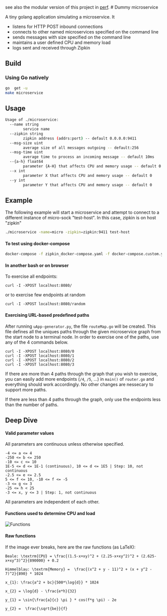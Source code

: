 see also the modular version of this project in
[perf](https://github.com/adalrsjr1/perf/).  # Dummy microservice

A tiny golang application simulating a microservice. It

- listens for HTTP POST inbound connections
- connects to other named microservices specified on the command line
- sends messages with size specified on the command line
- maintains a user defined CPU and memory load
- logs sent and received through Zipkin

## Build

### Using Go natively

```bash
go  get -u
make microservice
```

## Usage

```bash
Usage of ./microservice:
  --name string
        service name
  --zipkin string
        zipkin address (addrs:port) -- default 0.0.0.0:9411
  --msg-size uint
        average size of all messages outgoing -- default:256
  --msg-time uint
        average time to process an incoming message -- default 10ms
  --{a-h} float64
        parameter {A-H} that affects CPU and memory usage -- default 0
  --x int
        parameter X that affects CPU and memory usage -- default 0
  --y int
        parameter Y that affects CPU and memory usage -- default 0
```

## Example

The following example will start a microservice and attempt to connect to a different instance of micro-sock "test-host". In this case, zipkin is on host "zipkin"

```bash
./microservice -name=micro -zipkin=zipkin:9411 test-host
```

#### To test using docker-compose

```bash
docker-compose -f zipkin_docker-compose.yaml -f docker-compose.custom.yml up
```

#### In another bash or on browser

To exercise all endpoints:

```
curl -I -XPOST localhost:8080/
```
or to exercise few endpoints at random
```
curl -I -XPOST localhost:8080/random
```


#### Exercising URL-based predefined paths

After running `uApp-generator.py`, the file `routeMap.go` will be created. This file defines all the uniques paths through the given microservice graph from the start node to a terminal node. 
In order to exercise one of the paths, use any of the 4 commands below.

```
curl -I -XPOST localhost:8080/0
curl -I -XPOST localhost:8080/1
curl -I -XPOST localhost:8080/2
curl -I -XPOST localhost:8080/3
```

If there are more than 4 paths through the graph that you wish to exercise, you can easily add more endpoints (`/4`, `/5`, ...) in `main()` of `router.go` and everything should work accordingly.
No other changes are nessecary to support more paths.

If there are less than 4 paths through the graph, only use the endpoints less than the number of paths. 


## Deep Dive
#### Valid parameter values
All parameters are continuous unless otherwise specified.
```
-4 <= a <= 4
-250 <= b <= 250
-10 <= c <= 10
1E-5 <= d <= 1E-1 (continuous), 10 <= d <= 1E5 | Step: 10, not continuous
-2.5 <= e <= 2.5
5 <= f <= 10, -10 <= f <= -5
-3 <= g <= 3
-25 <= h < 25
-3 <= x, y <= 3 | Step: 1, not continuous
```
All parameters are independent of each other.

#### Functions used to determine CPU and load
![Functions](https://quicklatex.com/cache3/76/ql_be0aa52379850f1f5b576bc689a00e76_l3.png)

#### Raw functions
If the image ever breaks, here are the raw functions (as LaTeX):
```
Beale: \textrm{CPU} = \frac{(1.5-x+xy)^2 + (2.25-x+xy^2)^2 + (2.625-x+xy^3)^2}{890000} + 0.2

Himmelblau: \textrm{Memory} =  \frac{(x^2 + y - 11)^2 + (x + y^2 - 7)^2}{890} * 1024

x_{1}: \frac{a^2 + bc}{500*\log{d}} * 1024

x_{2} = \log{d} - \frac{e*h}{32}

y_{1} = \sin{\frac{a}{c} \pi } * cos(f*g \pi) - 2e

y_{2} =  \frac{\sqrt{be}}{f}
```
